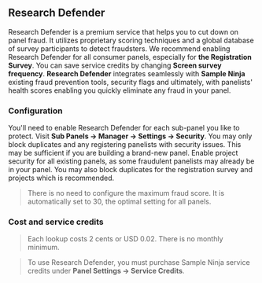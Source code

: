 ## Research Defender

Research Defender is a premium service that helps you to cut down on panel fraud. It utilizes proprietary scoring techniques and a global database of survey participants to detect fraudsters. We recommend enabling Research Defender for all consumer panels, especially for **the Registration Survey**. You can save service credits by changing **Screen survey frequency**. **Research Defender** integrates seamlessly with **Sample Ninja** existing fraud prevention tools, security flags and ultimately, with panelists' health scores enabling you quickly eliminate any fraud in your panel.

### Configuration

You'll need to enable Research Defender for each sub-panel you like to protect. Visit **Sub Panels -> Manager -> Settings -> Security**. You may only block duplicates and any registering panelists with security issues. This may be sufficient if you are building a brand-new panel. Enable project security for all existing panels, as some fraudulent panelists may already be in your panel. You may also block duplicates for the registration survey and projects which is recommended.

> There is no need to configure the maximum fraud score. It is automatically set to 30, the optimal setting for all panels.

### Cost and service credits

> Each lookup costs 2 cents or USD 0.02. There is no monthly minimum.

> To use Research Defender, you must purchase Sample Ninja service credits under **Panel Settings -> Service Credits**.
